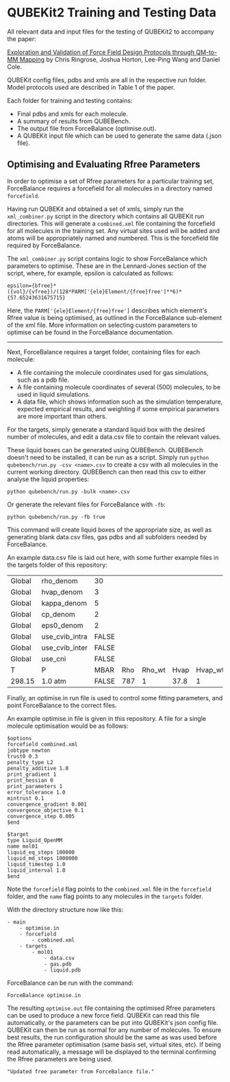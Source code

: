 # QUBEKit2 Training and Testing Data

All relevant data and input files for the testing of QUBEKit2 to accompany the paper:

[Exploration and Validation of Force Field Design Protocols through QM-to-MM Mapping](https://doi.org/10.26434/chemrxiv-2021-hsf8l) by Chris Ringrose, Joshua Horton, Lee-Ping Wang and Daniel Cole.

QUBEKit config files, pdbs and xmls are all in the respective run folder. Model protocols used are described in Table 1 of the paper.


Each folder for training and testing contains:
 * Final pdbs and xmls for each molecule.
 * A summary of results from QUBEBench.
 * The output file from ForceBalance (optimise.out).
 * A QUBEKit input file which can be used to generate the same data (.json file).


## Optimising and Evaluating Rfree Parameters

In order to optimise a set of Rfree parameters for a particular training set, ForceBalance requires a forcefield for all molecules in a directory named `forcefield`.

Having run QUBEKit and obtained a set of xmls, simply run the `xml_combiner.py` script in the directory which contains all QUBEKit run directories.
This will generate a `combined.xml` file containing the forcefield for all molecules in the training set. 
Any virtual sites used will be added and atoms will be appropriately named and numbered.
This is the forcefield file required by ForceBalance.

The `xml_combiner.py` script contains logic to show ForceBalance which parameters to optimise.
These are in the Lennard-Jones section of the script, where, for example, epsilon is calculated as follows:

```epsilon={bfree}*({vol}/{vfree})/(128*PARM['{ele}Element/{free}free']**6)*{57.65243631675715}```

Here, the `PARM['{ele}Element/{free}free']` describes which element's Rfree value is being optimised, as outlined in the ForceBalance sub-element of the xml file.
More information on selecting custom parameters to optimise can be found in the ForceBalance documentation.

---

Next, ForceBalance requires a target folder, containing files for each molecule:

* A file containing the molecule coordinates used for gas simulations, such as a pdb file.
* A file containing molecule coordinates of several (500) molecules, to be used in liquid simulations.
* A data file, which shows information such as the simulation temperature, expected empirical results, and weighting if some empirical parameters are more important than others. 

For the targets, simply generate a standard liquid box with the desired number of molecules, and edit a data.csv file to contain the relevant values.

These liquid boxes can be generated using QUBEBench. 
QUBEBench doesn't need to be installed, it can be run as a script.
Simply run `python qubebench/run.py -csv <name>.csv` to create a csv with all molecules in the current working directory. 
QUBEBench can then read this csv to either analyse the liquid properties:

    python qubebench/run.py -bulk <name>.csv

Or generate the relevant files for ForceBalance with `-fb`:

    python qubebench/run.py -fb true

This command will create liquid boxes of the appropriate size, as well as generating blank data.csv files, gas pdbs and all subfolders needed by ForceBalance.

An example data.csv file is laid out here, with some further example files in the targets folder of this repository:

||||||||
|---|---|---|---|---|---|---|
Global|rho_denom|30|||||
Global|hvap_denom|3
Global|kappa_denom|5
Global|cp_denom|2
Global|eps0_denom|2
Global|use_cvib_intra|FALSE
Global|use_cvib_inter|FALSE
Global|use_cni|FALSE
T|P|MBAR|Rho|Rho_wt|Hvap|Hvap_wt
298.15|1.0 atm|FALSE|787|1|37.8|1


Finally, an optimise.in run file is used to control some fitting parameters, and point ForceBalance to the correct files.

An example optimise.in file is given in this repository. A file for a single molecule optimisation would be as follows:

```
$options
forcefield combined.xml
jobtype newton
trust0 0.3
penalty_type L2
penalty_additive 1.0
print_gradient 1
print_hessian 0
print_parameters 1
error_tolerance 1.0
mintrust 0.1
convergence_gradient 0.001
convergence_objective 0.1
convergence_step 0.005
$end

$target
type Liquid_OpenMM
name mol01
liquid_eq_steps 100000
liquid_md_steps 1000000
liquid_timestep 1.0
liquid_interval 1.0
$end
```

Note the `forcefield` flag points to the `combined.xml` file in the `forcefield` folder, 
and the `name` flag points to any molecules in the `targets` folder. 

With the directory structure now like this:

    - main
        - optimise.in
        - forcefield
            - combined.xml
        - targets
            - mol01
                - data.csv
                - gas.pdb
                - liquid.pdb

ForceBalance can be run with the command:

    ForceBalance optimise.in

The resulting `optimise.out` file containing the optimised Rfree parameters can be used to produce a new force field. 
QUBEKit can read this file automatically, or the parameters can be put into QUBEKit's json config file.
QUBEKit can then be run as normal for any number of molecules. 
To ensure best results, the run configuration should be the same as was used before the Rfree parameter optimisation (same basis set, virtual sites, etc).
If being read automatically, a message will be displayed to the terminal confirming the Rfree parameters are being used.

    "Updated free parameter from ForceBalance file."
